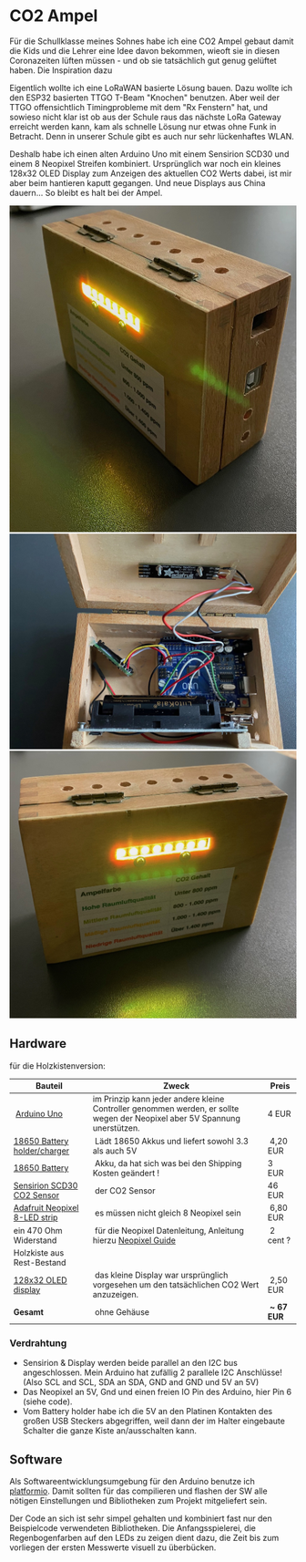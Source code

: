 # CO2 Ampel

Für die Schullklasse meines Sohnes habe ich eine CO2 Ampel gebaut  damit die Kids und die Lehrer eine Idee davon bekommen, wieoft sie in diesen Coronazeiten lüften müssen - 
und ob sie tatsächlich gut genug gelüftet haben. Die Inspiration dazu 


Eigentlich wollte ich eine LoRaWAN basierte Lösung bauen. 
Dazu wollte ich den ESP32 basierten TTGO T-Beam "Knochen" benutzen.
Aber weil der TTGO offensichtlich Timingprobleme mit dem "Rx Fenstern" hat, und sowieso nicht klar ist ob aus der Schule raus das nächste LoRa Gateway erreicht werden kann, 
kam als schnelle Lösung nur etwas ohne Funk in Betracht. Denn in unserer Schule gibt es auch nur sehr lückenhaftes WLAN. 

Deshalb habe ich einen alten Arduino Uno mit einem Sensirion SCD30 und einem 8 Neopixel Streifen kombiniert. Ursprünglich war noch ein kleines 128x32 OLED Display zum Anzeigen des aktuellen CO2 Werts dabei, ist mir aber beim hantieren kaputt gegangen. Und neue Displays aus China dauern... 
So bleibt es halt bei der Ampel.

![CO2](img/IMG_0434.jpeg)
![CO2](img/IMG_0435.jpeg)
![CO2](img/IMG_0432.jpeg)


## Hardware 

für die Holzkistenversion:

| Bauteil | Zweck | Preis |
|------|----|----|
| [Arduino Uno](https://de.aliexpress.com/item/32932088536.html?spm=a2g0o.productlist.0.0.74a383c8rIANiR) | im Prinzip kann jeder andere kleine Controller genommen werden, er sollte wegen der Neopixel aber 5V Spannung unerstützen. | 4 EUR |
| [18650 Battery holder/charger](https://de.aliexpress.com/item/4000411334298.html?spm=a2g0s.9042311.0.0.7d914c4dkW0b2I) | Lädt 18650 Akkus und liefert sowohl 3.3 als auch 5V | 4,20 EUR| 
| [18650 Battery](https://de.aliexpress.com/item/4000473717342.html?spm=a2g0o.detail.1000060.1.60a04abfdqh1094) | Akku, da hat sich was bei den Shipping Kosten geändert ! | 3 EUR  | 
| [Sensirion SCD30 CO2 Sensor](https://www.digikey.de/products/de/sensors-transducers/gas-sensors/530?k=sensirion%20scd30) | der CO2 Sensor | 46 EUR | 
| [Adafruit Neopixel 8-LED strip](https://www.digikey.de/product-detail/de/adafruit-industries-llc/2867/1528-1593-ND/5875801) | es müssen nicht gleich 8 Neopixel sein | 6,80 EUR | 
| ein 470 Ohm Widerstand | für die Neopixel Datenleitung, Anleitung hierzu [Neopixel Guide](https://learn.adafruit.com/adafruit-neopixel-uberguide/basic-connections) | 2 cent ? | 
| Holzkiste aus Rest-Bestand
| [128x32 OLED display](https://de.aliexpress.com/item/32672327708.html?spm=a2g0s.9042311.0.0.6b364c4d8kBq0N) | das kleine Display war ursprünglich vorgesehen um den tatsächlichen CO2 Wert anzuzeigen. | 2,50 EUR| 
| **Gesamt** | ohne Gehäuse | **~ 67 EUR** |
  
### Verdrahtung

- Sensirion & Display werden beide parallel an den I2C bus angeschlossen. 
  Mein Arduino hat zufällig 2 parallele I2C Anschlüsse! (Also SCL and SCL, SDA an SDA, GND and GND und 5V an 5V)
- Das Neopixel an 5V, Gnd und einen freien IO Pin des Arduino, hier Pin 6 (siehe code).
- Vom Battery holder habe ich die 5V an den Platinen Kontakten des großen USB Steckers abgegriffen,  weil dann der im Halter eingebaute Schalter die ganze Kiste an/ausschalten kann.  

## Software

Als Softwareentwicklungsumgebung für den Arduino benutze ich [platformio](https://platformio.org/). Damit sollten für das compilieren und flashen der SW alle nötigen Einstellungen und Bibliotheken zum Projekt mitgeliefert sein.

Der Code an sich ist sehr simpel gehalten und kombiniert fast nur den Beispielcode verwendeten Bibliotheken.
Die Anfangsspielerei, die Regenbogenfarben auf den LEDs zu zeigen dient dazu, die Zeit bis zum vorliegen der ersten Messwerte visuell zu überbücken.
